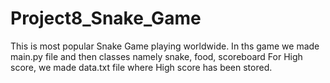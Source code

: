# Project8_Snake_Game
This is most popular Snake Game playing worldwide.
In ths game we made main.py file and then classes namely snake, food, scoreboard
For High score, we made data.txt file where High score has been stored.

